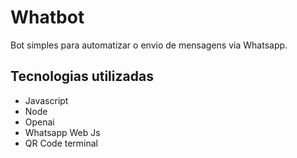 # Whatbot

Bot simples para automatizar o envio de mensagens via Whatsapp.

## Tecnologias utilizadas

- Javascript
- Node
- Openai
- Whatsapp Web Js
- QR Code terminal
